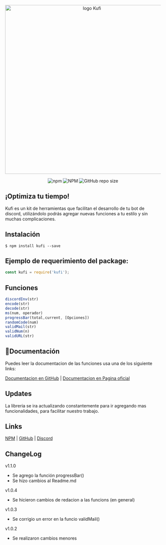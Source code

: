 <div align="center">
    <p>
        <img src="https://cdn.discordapp.com/attachments/852034128660004913/861441405992566784/logokuf.png" width="546" alt="logo Kufi">
    </p>
    <p>
        <img alt="npm" src="https://img.shields.io/npm/v/kufi?color=C7A486&logo=npm&style=for-the-badge">
        <img alt="NPM" src="https://img.shields.io/npm/l/kufi?color=C7A486&label=licencia&logo=npm&style=for-the-badge">
        <img alt="GitHub repo size" src="https://img.shields.io/github/repo-size/Kuzzi01/kufi?color=C7A486&logo=github&style=for-the-badge">
    </p>
</div>


## ¡Optimiza tu tiempo!

Kufi es un kit de herramientas que facilitan el desarrollo de tu bot de discord, utilizándolo podrás agregar nuevas funciones a tu estilo y sin muchas complicaciones.

## Instalación

```shell
$ npm install kufi --save
```

## Ejemplo de requerimiento del package:

```js
const kufi = require('kufi');
```

## Funciones

```js
discordInv(str)
encode(str) 
decode(str)
ms(num, operador)
progressBar(total,current, [Opciones])
randomCode(num)
validMail(str)
validNum(n)
validURL(str)
```

## 📁Documentación

Puedes leer la documentacion de las funciones usa una de los siguiente links:

[Documentacion en GitHub](https://github.com/Kuzzi01/kufi/wiki) | [Documentacion en Pagina oficial](https://docs.kufi.cf)

## Updates

La libreria se ira actualizando constantemente para ir agregando mas funcionalidades, para facilitar nuestro trabajo.

## Links

[NPM](https://www.npmjs.com/package/kufi) |
[GitHub](https://github.com/Kuzzi01/kufi) | [Discord](https://discord.gg/UmwPtqyKbE)

## ChangeLog

v1.1.0
* Se agrego la función progressBar()
* Se hizo cambios al Readme.md

v1.0.4
* Se hicieron cambios de redacion a las funcions (en general)

v1.0.3
* Se corrigio un error en la funcio validMail()

v1.0.2
* Se realizaron cambios menores
